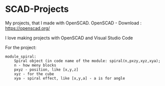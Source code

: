 # SCAD-Projects
My projects, that I made with OpenSCAD. OpenSCAD - Download : https://openscad.org/

I love making projects with OpenSCAD and Visual Studio Code

For the project:

    module_spiral:
        Spiral object (in code name of the module: spiral(n,pxzy,xyz,xya);
        n - how meny blocks
        pxyz - position, like [x,y,z]
        xyz - for the cube
        xya - spiral effect, like [x,y,a] - a is for angle